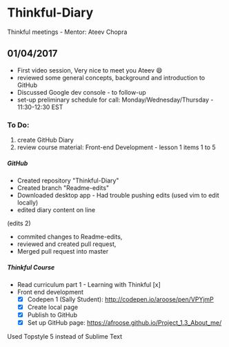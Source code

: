 # Thinkful-Diary
Thinkful meetings - Mentor: Ateev Chopra

## 01/04/2017

* First video session, Very nice to meet you Ateev :smile:
* reviewed some general concepts, background and introduction to GitHub
* Discussed Google dev console - to follow-up
* set-up preliminary schedule for call: Monday/Wednesday/Thursday - 11:30-12:30 EST

### To Do: 

1. create GitHub Diary
2. review course material: Front-end Development - lesson 1 items 1 to 5

##### GitHub

* Created repository "Thinkful-Diary"
* Created branch "Readme-edits"
* Downloaded desktop app - Had trouble pushing edits (used vim to edit locally)
* edited diary content on line

(edits 2)

* commited changes to Readme-edits,
* reviewed and created pull request,
* Merged pull request into master

##### Thinkful Course

* Read curriculum part 1 - Learning with Thinkful [x]
* Front end development
  - [X] Codepen 1 (Sally Student): http://codepen.io/aroose/pen/VPYjmP
  - [X] Create local page
  - [X] Publish to GitHub
  - [X] Set up GitHub page: https://afroose.github.io/Project_1.3_About_me/

Used Topstyle 5 instead of Sublime Text

